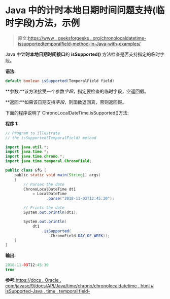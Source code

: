 # Java 中的计时本地日期时间问题支持(临时字段)方法，示例

> 原文:[https://www . geeksforgeeks . org/chronolocaldatetime-issupportedtemporalfield-method-in-Java-with-examples/](https://www.geeksforgeeks.org/chronolocaldatetime-issupportedtemporalfield-method-in-java-with-examples/)

Java 中**计时本地日期时间接口**的 **isSupported()** 方法检查是否支持指定的临时字段。

**语法:**

```java
default boolean isSupported(TemporalField field)

```

**参数:**该方法接受一个参数*字段*，指定要检查的临时字段，空返回假。

**返回:**如果该日期支持*字段*，则函数返回真，否则返回假。

下面的程序说明了 ChronoLocalDateTime.isSupported()方法:

**程序 1:**

```java
// Program to illustrate
// the isSupported(TemporalField) method

import java.util.*;
import java.time.*;
import java.time.chrono.*;
import java.time.temporal.ChronoField;

public class GfG {
    public static void main(String[] args)
    {
        // Parses the date
        ChronoLocalDateTime dt1
            = LocalDateTime
                  .parse("2018-11-03T12:45:30");

        // Prints the date
        System.out.println(dt1);

        System.out.println(
            dt1
                .isSupported(
                    ChronoField.DAY_OF_WEEK));
    }
}
```

**输出:**

```java
2018-11-03T12:45:30
true

```

**参考:**[https://docs . Oracle . com/javase/9/docs/API/Java/time/chrono/chronolocaldatetime . html # isSupported-Java . time . temporal field-](https://docs.oracle.com/javase/9/docs/api/java/time/chrono/ChronoLocalDateTime.html#isSupported-java.time.temporal.TemporalField-)